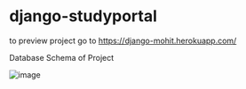 # django-studyportal


to preview project go to https://django-mohit.herokuapp.com/


Database Schema of Project

![image](https://user-images.githubusercontent.com/93178582/172759500-b866af8b-1a23-42ef-8292-de642d09c9d7.png)



